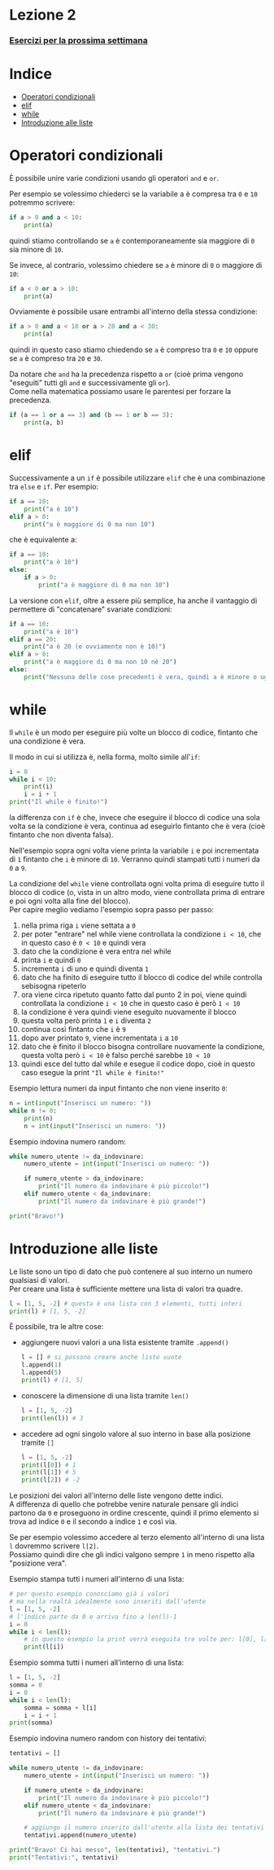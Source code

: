 # Lezione 2
### [Esercizi per la prossima settimana](ESERCIZI.md)

# Indice
- [Operatori condizionali](#operatori-condizionali)
- [elif](#elif)
- [while](#while)
- [Introduzione alle liste](#introduzione-alle-liste)


# Operatori condizionali
È possibile unire varie condizioni usando gli operatori `and` e `or`.

Per esempio se volessimo chiederci se la variabile a è compresa tra `0` e `10` potremmo scrivere:
```py
if a > 0 and a < 10:
    print(a)
```
quindi stiamo controllando se `a` è contemporaneamente sia maggiore di `0` sia minore di `10`.

Se invece, al contrario, volessimo chiedere se `a` è minore di `0` o maggiore di `10`:
```py
if a < 0 or a > 10:
    print(a)
```

Ovviamente è possibile usare entrambi all'interno della stessa condizione:
```py
if a > 0 and a < 10 or a > 20 and a < 30:
    print(a)
```
quindi in questo caso stiamo chiedendo se `a` è compreso tra `0` e `10` oppure se `a` è compreso tra `20` e `30`.

Da notare che `and` ha la precedenza rispetto a `or` (cioè prima vengono "eseguiti" tutti gli `and` e successivamente gli `or`).  
Come nella matematica possiamo usare le parentesi per forzare la precedenza.

```py
if (a == 1 or a == 3) and (b == 1 or b == 3):
    print(a, b)
```

# elif

Successivamente a un `if` è possibile utilizzare `elif` che è una combinazione tra `else` e `if`. Per esempio:

```py
if a == 10:
    print("a è 10")
elif a > 0:
    print("a è maggiore di 0 ma non 10")
```

che è equivalente a:

```py
if a == 10:
    print("a è 10")
else:
    if a > 0:
        print("a è maggiore di 0 ma non 10")

```

La versione con `elif`, oltre a essere più semplice, ha anche il vantaggio di permettere di "concatenare" svariate condizioni:

```py
if a == 10:
    print("a è 10")
elif a == 20:
    print("a è 20 (e ovviamente non è 10)")
elif a > 0:
    print("a è maggiore di 0 ma non 10 né 20")
else:
    print("Nessuna delle cose precedenti è vera, quindi a è minore o uguale a 0")
```

# while
Il `while` è un modo per eseguire più volte un blocco di codice, fintanto che una condizione è vera.

Il modo in cui si utilizza è, nella forma, molto simile all'`if`:
```py
i = 0
while i < 10:
    print(i)
    i = i + 1
print("Il while è finito!")
```
la differenza con `if` è che, invece che eseguire il blocco di codice una sola volta se la condizione è vera, continua ad eseguirlo fintanto che è vera (cioè fintanto che non diventa falsa).

Nell'esempio sopra ogni volta viene printa la variabile `i` e poi incrementata di `1` fintanto che `i` è minore di `10`. Verranno quindi stampati tutti i numeri da `0` a `9`.

La condizione del `while` viene controllata ogni volta prima di eseguire tutto il blocco di codice (o, vista in un altro modo, viene controllata prima di entrare e poi ogni volta alla fine del blocco).  
Per capire meglio vediamo l'esempio sopra passo per passo:  
1. nella prima riga `i` viene settata a `0`
1. per poter "entrare" nel while viene controllata la condizione `i < 10`, che in questo caso è `0 < 10` e quindi vera
1. dato che la condizione è vera entra nel while
1. printa `i` e quindi `0`
1. incrementa `i` di uno e quindi diventa `1`
1. dato che ha finito di eseguire tutto il blocco di codice del while controlla sebisogna ripeterlo
1. ora viene circa ripetuto quanto fatto dal punto 2 in poi, viene quindi controllata la condizione `i < 10` che in questo caso è però `1 < 10`
1. la condizione è vera quindi viene eseguito nuovamente il blocco
1. questa volta però printa `1` e `i` diventa `2`
1. continua così fintanto che `i` è `9`
1. dopo aver printato `9`, viene incrementata `i` a `10`
1. dato che è finito il blocco bisogna controllare nuovamente la condizione, questa volta però `i < 10` è falso perché sarebbe `10 < 10`
1. quindi esce del tutto dal while e esegue il codice dopo, cioè in questo caso esegue la print `"Il while è finito!"`


Esempio lettura numeri da input fintanto che non viene inserito `0`:
```py
n = int(input("Inserisci un numero: "))
while n != 0:
    print(n)
    n = int(input("Inserisci un numero: "))
```
Esempio indovina numero random:
```py
while numero_utente != da_indovinare:
    numero_utente = int(input("Inserisci un numero: "))

    if numero_utente > da_indovinare:
        print("Il numero da indovinare è più piccolo!")
    elif numero_utente < da_indovinare:
        print("Il numero da indovinare è più grande!")

print("Bravo!")
```

# Introduzione alle liste
Le liste sono un tipo di dato che può contenere al suo interno un numero qualsiasi di valori.  
Per creare una lista è sufficiente mettere una lista di valori tra quadre.

```py
l = [1, 5, -2] # questa è una lista con 3 elementi, tutti interi
print(l) # [1, 5, -2]
```

È possibile, tra le altre cose: 
- aggiungere nuovi valori a una lista esistente tramite `.append()`
    ```py
    l = [] # si possono creare anche liste vuote
    l.append(1)
    l.append(5)
    print(l) # [1, 5]
    ```
- conoscere la dimensione di una lista tramite `len()`
    ```py
    l = [1, 5, -2]
    print(len(l)) # 3
    ```
- accedere ad ogni singolo valore al suo interno in base alla posizione tramite `[]`
    ```py
    l = [1, 5, -2]
    print(l[0]) # 1
    print(l[1]) # 5
    print(l[2]) # -2
    ```

Le posizioni dei valori all'interno delle liste vengono dette indici.  
A differenza di quello che potrebbe venire naturale pensare gli indici partono da `0` e proseguono in ordine crescente, quindi il primo elemento si trova ad indice `0` e il secondo a indice `1` e così via.

Se per esempio volessimo accedere al terzo elemento all'interno di una lista `l` dovremmo scrivere `l[2]`.  
Possiamo quindi dire che gli indici valgono sempre `1` in meno rispetto alla "posizione vera".

Esempio stampa tutti i numeri all'interno di una lista:
```py
# per questo esempio conosciamo già i valori
# ma nella realtà idealmente sono inseriti dall'utente
l = [1, 5, -2]
# l'indice parte da 0 e arriva fino a len(l)-1
i = 0
while i < len(l):
    # in questo esempio la print verrà eseguita tre volte per: l[0], l[1] e l[2]
    print(l[i])
```

Esempio somma tutti i numeri all'interno di una lista:
```py
l = [1, 5, -2]
somma = 0
i = 0
while i < len(l):
    somma = somma + l[i]
    i = i + 1
print(somma)
```

Esempio indovina numero random con history dei tentativi:

```py
tentativi = []

while numero_utente != da_indovinare:
	numero_utente = int(input("Inserisci un numero: "))

	if numero_utente > da_indovinare:
		print("Il numero da indovinare è più piccolo!")
	elif numero_utente < da_indovinare:
		print("Il numero da indovinare è più grande!")

	# aggiungo il numero inserito dall'utente alla lista dei tentativi effettuati
	tentativi.append(numero_utente)

print("Bravo! Ci hai messo", len(tentativi), "tentativi.")
print("Tentativi:", tentativi)
```

